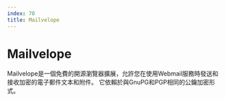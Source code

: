 ```yaml
---
index: 70
title: Mailvelope
---
```

# Mailvelope


Mailvelope是一個免費的開源瀏覽器擴展，允許您在使用Webmail服務時發送和接收加密的電子郵件文本和附件。 它依賴於與GnuPG和PGP相同的公鑰加密形式。
